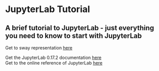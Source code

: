 # JupyterLab Tutorial

## A brief tutorial to JupyterLab - just everything you need to know to start with JupyterLab

Get to sway representation [here](https://sway.office.com/QXgI7FYq5YwK1Qel?ref=Link)

Get the JupyterLab 0.17.2 documentation [here](https://media.readthedocs.org/pdf/jlab/latest/jlab.pdf) <br/>
Get to the online reference of JupyterLab [here](https://jupyterlab.readthedocs.io/en/stable/getting_started/overview.html) <br/>
